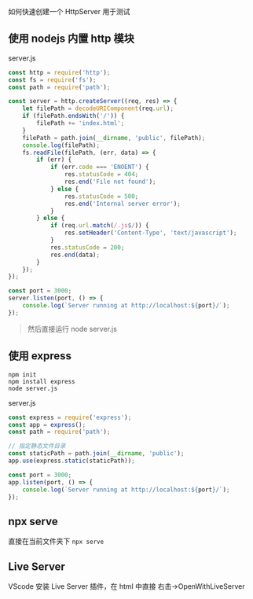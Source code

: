 
如何快速创建一个 HttpServer 用于测试

## 使用 nodejs 内置 http 模块

server.js

```js
const http = require('http');
const fs = require('fs');
const path = require('path');

const server = http.createServer((req, res) => {
    let filePath = decodeURIComponent(req.url);
    if (filePath.endsWith('/')) {
        filePath += 'index.html';
    }
    filePath = path.join(__dirname, 'public', filePath);
    console.log(filePath);
    fs.readFile(filePath, (err, data) => {
        if (err) {
            if (err.code === 'ENOENT') {
                res.statusCode = 404;
                res.end('File not found');
            } else {
                res.statusCode = 500;
                res.end('Internal server error');
            }
        } else {
            if (req.url.match(/.js$/)) {
                res.setHeader('Content-Type', 'text/javascript');
            }
            res.statusCode = 200;
            res.end(data);
        }
    });
});

const port = 3000;
server.listen(port, () => {
    console.log(`Server running at http://localhost:${port}/`);
});
```
> 然后直接运行 node server.js

## 使用 express

```
npm init
npm install express
node server.js
```

server.js

```js
const express = require('express');
const app = express();
const path = require('path');

// 指定静态文件目录
const staticPath = path.join(__dirname, 'public');
app.use(express.static(staticPath));

const port = 3000;
app.listen(port, () => {
    console.log(`Server running at http://localhost:${port}/`);
});
```

## npx serve

直接在当前文件夹下 `npx serve`

## Live Server

VScode 安装 Live Server 插件，在 html 中直接 右击->OpenWithLiveServer

